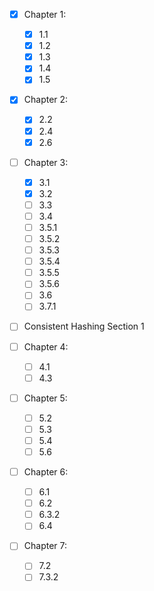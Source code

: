 - [x] Chapter 1:
	- [x] 1.1
	- [x] 1.2
	- [x] 1.3
	- [x] 1.4
	- [x] 1.5

- [x] Chapter 2:
	- [x] 2.2
	- [x] 2.4
	- [x] 2.6

- [ ] Chapter 3:
	- [x] 3.1
	- [x] 3.2
	- [ ] 3.3
	- [ ] 3.4
	- [ ] 3.5.1
	- [ ] 3.5.2
	- [ ] 3.5.3
	- [ ] 3.5.4
	- [ ] 3.5.5
	- [ ] 3.5.6
	- [ ] 3.6
	- [ ] 3.7.1

- [ ] Consistent Hashing Section 1

- [ ] Chapter 4:
	- [ ] 4.1
	- [ ] 4.3

- [ ] Chapter 5:	
	- [ ] 5.2
	- [ ] 5.3
	- [ ] 5.4
	- [ ] 5.6

- [ ] Chapter 6:
	- [ ] 6.1
	- [ ] 6.2
	- [ ] 6.3.2
	- [ ] 6.4

- [ ] Chapter 7:
	- [ ] 7.2
	- [ ] 7.3.2
